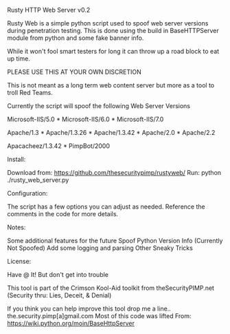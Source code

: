 Rusty HTTP Web Server v0.2


Rusty Web is a simple python script used to spoof web server versions during penetration testing.
This is done using the build in BaseHTTPServer module from python and some fake banner info.

While it won't fool smart testers for long it can throw up a road block to eat up time.

PLEASE USE THIS AT YOUR OWN DISCRETION

This is not meant as a long term web content server but more as a tool to troll Red Teams.

Currently the script will spoof the following Web Server Versions

  Microsoft-IIS/5.0 * Microsoft-IIS/6.0 * Microsoft-IIS/7.0
  
  Apache/1.3 *  Apache/1.3.26 *  Apache/1.3.42 *  Apache/2.0 *  Apache/2.2
  
  Apacacheez/1.3.42 * PimpBot/2000

   Install:

Download from:
   https://github.com/thesecuritypimp/rustyweb/
Run:
   python ./rusty_web_server.py

   Configuration:

The script has a few options you can adjust as needed.
Reference the comments in the code for more details.

   Notes:

Some additional features for the future
   Spoof Python Version Info (Currently Not Spoofed)
   Add some logging and parsing
   Other Sneaky Tricks

   License:

Have @ It! But don't get into trouble

This tool is part of the Crimson Kool-Aid toolkit from theSecurityPIMP.net 
              (Security thru: Lies, Deceit, & Denial)

If you think you can help improve this tool drop me a line..
                                            the.security.pimp[a]gmail.com
Most of this code was lifted From:
         https://wiki.python.org/moin/BaseHttpServer
